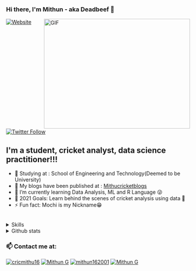 <!--
**Mithun162001/Mithun162001** is a ✨ _special_ ✨ repository because its `README.md` (this file) appears on your GitHub profile.
<!-- Actual text -->

### Hi there, I'm Mithun - aka Deadbeef 👋

<img align="right" alt="GIF" height="300px" width="400px" src="https://media.giphy.com/media/l46ChKeGsmsfE3Un6/giphy.gif" />
<p align="left">

[![Website](https://img.shields.io/website?label=Linkedin.com&style=for-the-badge&url=https%3A%2F%2Fcodestackr.com)](https://www.linkedin.com/in/mithun-g-b64163191/)
[![Twitter Follow](https://img.shields.io/twitter/follow/cricmithu16?color=1DA1F2&logo=twitter&style=for-the-badge)](https://twitter.com/intent/follow?original_referer=https%3A%2F%2Fgithub.com%2FcodeSTACKr&screen_name=cricmithu16)

## I'm a student, cricket analyst, data science practitioner!!!

- 🏫 Studying at : School of Engineering and Technology(Deemed to be University)
- 🔭 My blogs have been published at : [Mithucricketblogs](https://t.co/7ozeBXPDab?amp=1)
- 🌱 I’m currently learning Data Analysis, ML and R Language 😜
- 🥅 2021 Goals: Learn behind the scenes of cricket analysis using data 🤞
- ⚡ Fun fact: Mochi is my Nickname😁

<br />
<details><summary>Skills</summary>
  
### Programming languages I know:-
  
![python](https://img.shields.io/badge/Python-14354C?style=for-the-badge&logo=python&logoColor=white)
![java](https://img.shields.io/badge/Java-007396?style=for-the-badge&logo=java&logoColor=white)
![C](https://img.shields.io/badge/C-00599C?style=for-the-badge&logo=c&logoColor=whit)
![R](https://img.shields.io/badge/R-276DC3?style=for-the-badge&logo=r&logoColor=white)
![cpp](https://img.shields.io/badge/C%2B%2B-00599C?style=for-the-badge&logo=c%2B%2B&logoColor=white)

### Libraries I like working with:-
  
![pandas](https://img.shields.io/badge/pandas-1.2.4.-green)
![numpy](https://img.shields.io/badge/numpy-1.20.2-blue)
![seaborn](https://img.shields.io/badge/seaborn-0.11.1-yellowgreen)
![scikit-learn](https://img.shields.io/badge/sklearn-0.23-red)
![plotly](https://img.shields.io/badge/plotly-4.14.3-lightgrey)

### Editors I like to use:-

![vscode](https://img.shields.io/badge/Visual_Studio_Code-007ACC?style=for-the-badge&logo=visual-studio-code&logoColor=white)
![Jupyter](https://img.shields.io/badge/Jupyter-F37626?style=for-the-badge&logo=jupyter&logoColor=white)

### Looking forward to learn:-

![tensorflow](https://img.shields.io/badge/TensorFlow-FF6F00?style=for-the-badge&logo=tensorflow&logoColor=white)
![keras](https://img.shields.io/badge/Keras-D00000?style=for-the-badge&logo=keras&logoColor=white)

</details>

<details><summary>Github stats</summary>
  
![Last commit](https://img.shields.io/github/last-commit/Mithun162001/Python-Notebooks?style=for-the-badge)
![Language count](https://img.shields.io/github/languages/count/Mithun162001/Python-Notebooks?style=for-the-badge)

<a href="https://github.com/Mithun162001" >
  <img height="180em" src="https://github-readme-stats.vercel.app/api?username=Mithun162001&count_private=true&show_icons=true&locale=en&theme=dracula" alt="Mithun162001" />
  <img height="180em" src="https://github-readme-stats.vercel.app/api/top-langs?username=Mithun162001&show_icons=true&count_private=true&locale=en&theme=dracula&layout=compact&langs_count=7" alt="Mithun162001" />
</a>

</details>

### 📫 Contact me at:

<p align="left">
<a href="https://twitter.com/cricmithu16" target="blank"><img align="center" src="https://img.shields.io/badge/Twitter-1DA1F2?style=for-the-badge&logo=twitter&logoColor=white" alt="cricmithu16"  /></a>
<a href="https://www.linkedin.com/in/mithun-g-b64163191/" target="blank"><img align="center" src="https://img.shields.io/badge/LinkedIn-0077B5?style=for-the-badge&logo=linkedin&logoColor=white" alt="Mithun G"  /></a>
<a href="https://www.kaggle.com/mithun162001" target="blank"><img align="center" src="https://img.shields.io/badge/Kaggle-20BEFF?style=for-the-badge&logo=kaggle&logoColor=white" alt="mithun162001"/></a>
 <a href="mailto:mithun162001@gmail.com" target="blank"><img align="center" src="https://img.shields.io/badge/Gmail-D14836?style=for-the-badge&logo=gmail&logoColor=white" alt="Mithun G"  /></a>
</p>

